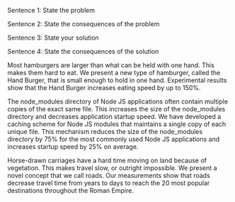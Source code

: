 Sentence 1: State the problem

Sentence 2: State the consequences of the problem

Sentence 3: State your solution

Sentence 4: State the consequences of the solution


Most hamburgers are larger than what can be held with one hand. This makes them hard to eat. We present a new type of hamburger, called the Hand Burger, that is small enough to hold in one hand. Experimental results show that the Hand Burger increases eating speed by up to 150%.

The node_modules directory of Node JS applications often contain multiple copies of the exact same file. This increases the size of the node_modules directory and decreases application startup speed. We have developed a caching scheme for Node JS modules that maintains a single copy of each unique file. This mechanism reduces the size of the node_modules directory by 75% for the most commonly used Node JS applications and increases startup speed by 25% on average.

Horse-drawn carriages have a hard time moving on land because of vegetation. This makes travel slow, or outright impossible. We present a novel concept that we call roads. Our measurements show that roads decrease travel time from years to days to reach the 20 most popular destinations throughout the Roman Empire. 